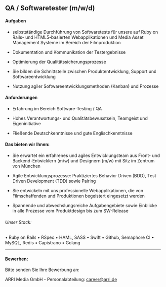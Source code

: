 ## QA / Softwaretester (m/w/d) 

#### Aufgaben
- selbstständige Durchführung von Softwaretests für unsere auf Ruby on Rails- und HTML5-basierten Webapplikationen und Media Asset Management Systeme im Bereich der Filmproduktion

- Dokumentation und Kommunikation der Testergebnisse

- Optimierung der Qualitätssicherungsprozesse

- Sie bilden die Schnittstelle zwischen Produktentwicklung, Support und Softwareentwicklung

- Nutzung agiler Softwareentwicklungsmethoden (Kanban) und Prozesse 


#### Anforderungen
- Erfahrung im Bereich Software-Testing / QA

- Hohes Verantwortungs- und Qualitätsbewusstsein, Teamgeist und Eigeninitiative

- Fließende Deutschkenntnisse und gute Englischkenntnisse




#### Das bieten wir Ihnen:
- Sie erwartet ein erfahrenes und agiles Entwicklungsteam aus Front- und Backend-Entwicklern (m/w) und Designern (m/w) mit Sitz im Zentrum von München

- Agile Entwicklungsprozesse: Praktiziertes Behavior Driven (BDD), Test Driven Development (TDD) sowie Pairing

- Sie entwickeln mit uns professionelle Webapplikationen, die von Filmschaffenden und Produktionen begeistert eingesetzt werden

- Spannende und abwechslungsreiche Aufgabengebiete sowie Einblicke in alle Prozesse vom Produktdesign bis zum SW-Release



###### Unser Stack:
•	Ruby on Rails
•	RSpec
•	HAML, SASS
•	Swift
•	Github, Semaphore CI
•	MySQL, Redis
•	Capistrano
•	Golang


---

#### Bewerben:

Bitte senden Sie Ihre Bewerbung an: 

ARRI Media GmbH - Personalabteilung: career@arri.de

